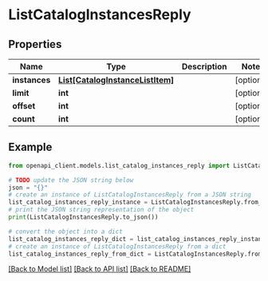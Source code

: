 # ListCatalogInstancesReply


## Properties

Name | Type | Description | Notes
------------ | ------------- | ------------- | -------------
**instances** | [**List[CatalogInstanceListItem]**](CatalogInstanceListItem.md) |  | [optional] 
**limit** | **int** |  | [optional] 
**offset** | **int** |  | [optional] 
**count** | **int** |  | [optional] 

## Example

```python
from openapi_client.models.list_catalog_instances_reply import ListCatalogInstancesReply

# TODO update the JSON string below
json = "{}"
# create an instance of ListCatalogInstancesReply from a JSON string
list_catalog_instances_reply_instance = ListCatalogInstancesReply.from_json(json)
# print the JSON string representation of the object
print(ListCatalogInstancesReply.to_json())

# convert the object into a dict
list_catalog_instances_reply_dict = list_catalog_instances_reply_instance.to_dict()
# create an instance of ListCatalogInstancesReply from a dict
list_catalog_instances_reply_from_dict = ListCatalogInstancesReply.from_dict(list_catalog_instances_reply_dict)
```
[[Back to Model list]](../README.md#documentation-for-models) [[Back to API list]](../README.md#documentation-for-api-endpoints) [[Back to README]](../README.md)


